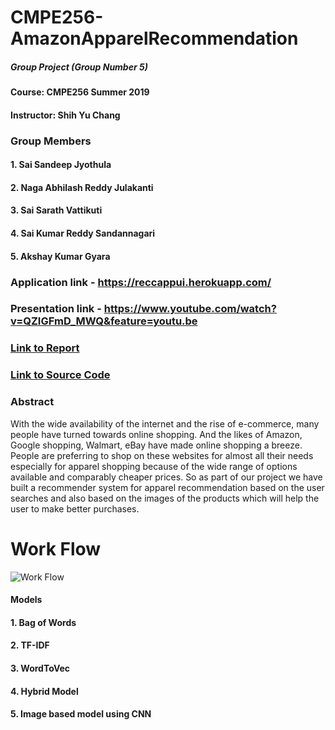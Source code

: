 # CMPE256-AmazonApparelRecommendation
##### Group Project (Group Number 5)
#### Course: CMPE256 Summer 2019
#### Instructor: Shih Yu Chang


### Group Members
#### 1. Sai Sandeep Jyothula 
#### 2. Naga Abhilash Reddy Julakanti
#### 3. Sai Sarath Vattikuti
#### 4. Sai Kumar Reddy Sandannagari
#### 5. Akshay Kumar Gyara

### Application link - https://reccappui.herokuapp.com/

### Presentation link - https://www.youtube.com/watch?v=QZIGFmD_MWQ&feature=youtu.be

### [Link to Report](https://github.com/SandeepJ97/CMPE256-AmazonApparelRecommendation/blob/master/Amazon%20Apparel%20Recommendation%20System.pdf)
### [Link to Source Code](https://github.com/SandeepJ97/CMPE256-AmazonApparelRecommendation/blob/master/Amazon_Apparel_Recommendation.ipynb)

### Abstract
With the wide availability of the internet and the rise of e-commerce, many people have turned towards online shopping. And the likes of Amazon, Google shopping, Walmart, eBay have made online shopping a breeze. People are preferring to shop on these websites for almost all their needs especially for apparel shopping because of the wide range of options available and comparably cheaper prices. So as part of our project we have built a recommender system for apparel recommendation based on the user searches and also based on the images of the products which will help the user to make better purchases.

# Work Flow
![Work Flow](https://github.com/SandeepJ97/CMPE256-AmazonApparelRecommendation/blob/master/images/Amazon%20Apparel%20Recommendation%20System.png)


#### Models
#### 1. Bag of Words
#### 2. TF-IDF
#### 3. WordToVec
#### 4. Hybrid Model
#### 5. Image based model using CNN

